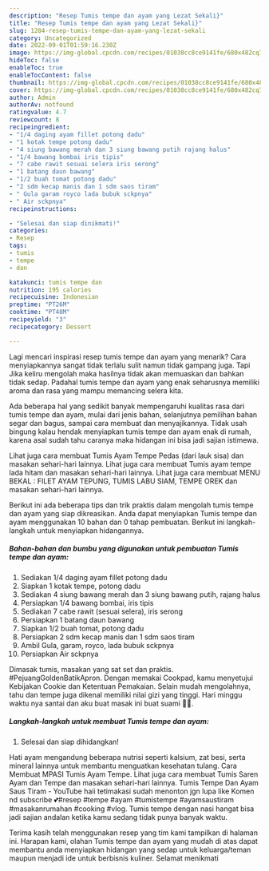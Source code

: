 ```yaml
---
description: "Resep Tumis tempe dan ayam yang Lezat Sekali}"
title: "Resep Tumis tempe dan ayam yang Lezat Sekali}"
slug: 1284-resep-tumis-tempe-dan-ayam-yang-lezat-sekali
category: Uncategorized
date: 2022-09-01T01:59:16.230Z
image: https://img-global.cpcdn.com/recipes/01038cc8ce9141fe/680x482cq70/tumis-tempe-dan-ayam-foto-resep-utama.jpg
hideToc: false
enableToc: true
enableTocContent: false
thumbnail: https://img-global.cpcdn.com/recipes/01038cc8ce9141fe/680x482cq70/tumis-tempe-dan-ayam-foto-resep-utama.jpg
cover: https://img-global.cpcdn.com/recipes/01038cc8ce9141fe/680x482cq70/tumis-tempe-dan-ayam-foto-resep-utama.jpg
author: Admin
authorAv: notfound
ratingvalue: 4.7
reviewcount: 8
recipeingredient:
- "1/4 daging ayam fillet potong dadu"
- "1 kotak tempe potong dadu"
- "4 siung bawang merah dan 3 siung bawang putih rajang halus"
- "1/4 bawang bombai iris tipis"
- "7 cabe rawit sesuai selera iris serong"
- "1 batang daun bawang"
- "1/2 buah tomat potong dadu"
- "2 sdm kecap manis dan 1 sdm saos tiram"
- " Gula garam royco lada bubuk sckpnya"
- " Air sckpnya"
recipeinstructions:

- "Selesai dan siap dinikmati!"
categories:
- Resep
tags:
- tumis
- tempe
- dan

katakunci: tumis tempe dan 
nutrition: 195 calories
recipecuisine: Indonesian
preptime: "PT26M"
cooktime: "PT48M"
recipeyield: "3"
recipecategory: Dessert

---
```



Lagi mencari inspirasi resep tumis tempe dan ayam yang menarik? Cara menyiapkannya sangat tidak terlalu sulit namun tidak gampang juga. Tapi Jika keliru mengolah maka hasilnya tidak akan memuaskan dan bahkan tidak sedap. Padahal tumis tempe dan ayam yang enak seharusnya memiliki aroma dan rasa yang mampu memancing selera kita.


Ada beberapa hal yang sedikit banyak mempengaruhi kualitas rasa dari tumis tempe dan ayam, mulai dari jenis bahan, selanjutnya pemilihan bahan segar dan bagus, sampai cara membuat dan menyajikannya. Tidak usah bingung kalau hendak menyiapkan tumis tempe dan ayam enak di rumah, karena asal sudah tahu caranya maka hidangan ini bisa jadi sajian istimewa.

Lihat juga cara membuat Tumis Ayam Tempe Pedas (dari lauk sisa) dan masakan sehari-hari lainnya. Lihat juga cara membuat Tumis ayam tempe lada hitam dan masakan sehari-hari lainnya. Lihat juga cara membuat MENU BEKAL : FILET AYAM TEPUNG, TUMIS LABU SIAM, TEMPE OREK dan masakan sehari-hari lainnya.


Berikut ini ada beberapa tips dan trik praktis dalam mengolah tumis tempe dan ayam yang siap dikreasikan. Anda dapat menyiapkan Tumis tempe dan ayam menggunakan 10 bahan dan 0 tahap pembuatan. Berikut ini langkah-langkah untuk menyiapkan hidangannya.

<!--inarticleads1-->

##### Bahan-bahan dan bumbu yang digunakan untuk pembuatan Tumis tempe dan ayam:

1. Sediakan 1/4 daging ayam fillet potong dadu
1. Siapkan 1 kotak tempe, potong dadu
1. Sediakan 4 siung bawang merah dan 3 siung bawang putih, rajang halus
1. Persiapkan 1/4 bawang bombai, iris tipis
1. Sediakan 7 cabe rawit (sesuai selera), iris serong
1. Persiapkan 1 batang daun bawang
1. Siapkan 1/2 buah tomat, potong dadu
1. Persiapkan 2 sdm kecap manis dan 1 sdm saos tiram
1. Ambil  Gula, garam, royco, lada bubuk sckpnya
1. Persiapkan  Air sckpnya


Dimasak tumis, masakan yang sat set dan praktis. #PejuangGoldenBatikApron. Dengan memakai Cookpad, kamu menyetujui Kebijakan Cookie dan Ketentuan Pemakaian. Selain mudah mengolahnya, tahu dan tempe juga dikenal memiliki nilai gizi yang tinggi. Hari minggu waktu nya santai dan aku buat masak ini buat suami 🥰😘. 

<!--inarticleads2-->

##### Langkah-langkah untuk membuat Tumis tempe dan ayam:


1. Selesai dan siap dihidangkan!

Hati ayam mengandung beberapa nutrisi seperti kalsium, zat besi, serta mineral lainnya untuk membantu menguatkan kesehatan tulang. Cara Membuat MPASI Tumis Ayam Tempe. Lihat juga cara membuat Tumis Saren Ayam dan Tempe dan masakan sehari-hari lainnya. Tumis Tempe Dan Ayam Saus Tiram - YouTube haii tetimakasi sudah menonton jgn lupa like Komen nd subscribe 💕#resep #tempe #ayam #tumistempe #ayamsaustiram #masakanrumahan #cooking #vlog. Tumis tempe dengan nasi hangat bisa jadi sajian andalan ketika kamu sedang tidak punya banyak waktu. 

Terima kasih telah menggunakan resep yang tim kami tampilkan di halaman ini. Harapan kami, olahan Tumis tempe dan ayam yang mudah di atas dapat membantu anda menyiapkan hidangan yang sedap untuk keluarga/teman maupun menjadi ide untuk berbisnis kuliner. Selamat menikmati
